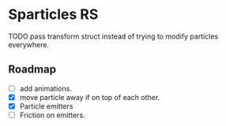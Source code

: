 # Sparticles RS

TODO pass transform struct instead of trying to modify particles everywhere.

## Roadmap
- [ ] add animations.
- [x] move particle away if on top of each other.
- [x] Particle emitters
- [ ] Friction on emitters.
